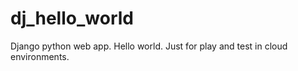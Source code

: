 # dj_hello_world
Django python web app. Hello world. Just for play and test in cloud environments. 
